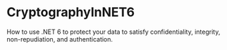 # CryptographyInNET6
How to use .NET 6 to protect your data to satisfy confidentiality, integrity, non-repudiation, and authentication.
